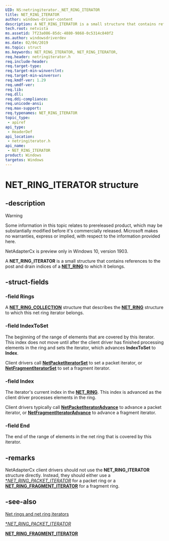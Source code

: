 ```yaml
---
UID: NS:netringiterator._NET_RING_ITERATOR
title: NET_RING_ITERATOR
author: windows-driver-content
description: A NET_RING_ITERATOR is a small structure that contains references to the post and drain indices of a NET_RING to which it belongs.
tech.root: netvista
ms.assetid: 7f23a086-85dc-4880-9868-0c5314c840f2
ms.author: windowsdriverdev
ms.date: 02/04/2019
ms.topic: struct
ms.keywords: NET_RING_ITERATOR, NET_RING_ITERATOR, 
req.header: netringiterator.h
req.include-header:
req.target-type:
req.target-min-winverclnt:
req.target-min-winversvr:
req.kmdf-ver: 1.29
req.umdf-ver:
req.lib:
req.dll:
req.ddi-compliance:
req.unicode-ansi:
req.max-support:
req.typenames: NET_RING_ITERATOR
topic_type: 
 - apiref
api_type: 
 - HeaderDef
api_location: 
 - netringiterator.h
api_name: 
 - NET_RING_ITERATOR
product: Windows
targetos: Windows
---
```


# NET_RING_ITERATOR structure

## -description

> [!WARNING]
> Some information in this topic relates to prereleased product, which may be substantially modified before it's commercially released. Microsoft makes no warranties, express or implied, with respect to the information provided here.
>
> NetAdapterCx is preview only in Windows 10, version 1903.

A **NET_RING_ITERATOR** is a small structure that contains references to the post and drain indices of a [**NET_RING**](../ring/ns-ring-_net_ring.md) to which it belongs.

## -struct-fields

### -field Rings

A [**NET_RING_COLLECTION**](../ringcollection/ns-netringcollection-_net_ring_collection.md) structure that describes the [**NET_RING**](../ring/ns-ring-_net_ring.md) structure to which this net ring iterator belongs.
 
### -field IndexToSet

The beginning of the range of elements that are covered by this iterator. This index does not move until after the client driver has finished processing elements in the ring and sets the iterator, which advances **IndexToSet** to **Index**.

Client drivers call [**NetPacketIteratorSet**](../netringiterator/nf-netringiterator-netpacketiteratorset.md) to set a packet iterator, or [**NetFragmentIteratorSet**](../netringiterator/nf-netringiterator-netfragmentiteratorset.md) to set a fragment iterator.
 
### -field Index

The iterator's current index in the [**NET_RING**](../ring/ns-ring-_net_ring.md). This index is advanced as the client driver processes elements in the ring.

Client drivers typically call [**NetPacketIteratorAdvance**](../netringiterator/nf-netringiterator-netpacketiteratoradvance.md) to advance a packet iterator, or [**NetFragmentIteratorAdvance**](../netringiterator/nf-netringiterator-netfragmentiteratoradvance.md) to advance a fragment iterator.
 
### -field End
 
The end of the range of elements in the net ring that is covered by this iterator.

## -remarks

NetAdapterCx client drivers should not use the **NET_RING_ITERATOR** structure directly. Instead, they should either use a [**NET_RING_PACKET_ITERATOR*](../netringiterator/ns-netringiterator-_net_ring_packet_iterator.md) for a packet ring or a [**NET_RING_FRAGMENT_ITERATOR**](../netringiterator/ns-netringiterator-_net_ring_fragment_iterator.md) for a fragment ring.

## -see-also

[Net rings and net ring iterators](https://docs.microsoft.com/windows-hardware/drivers/netcx/net-rings-and-net-ring-iterators)

[**NET_RING_PACKET_ITERATOR*](../netringiterator/ns-netringiterator-_net_ring_packet_iterator.md)

[**NET_RING_FRAGMENT_ITERATOR**](../netringiterator/ns-netringiterator-_net_ring_fragment_iterator.md)